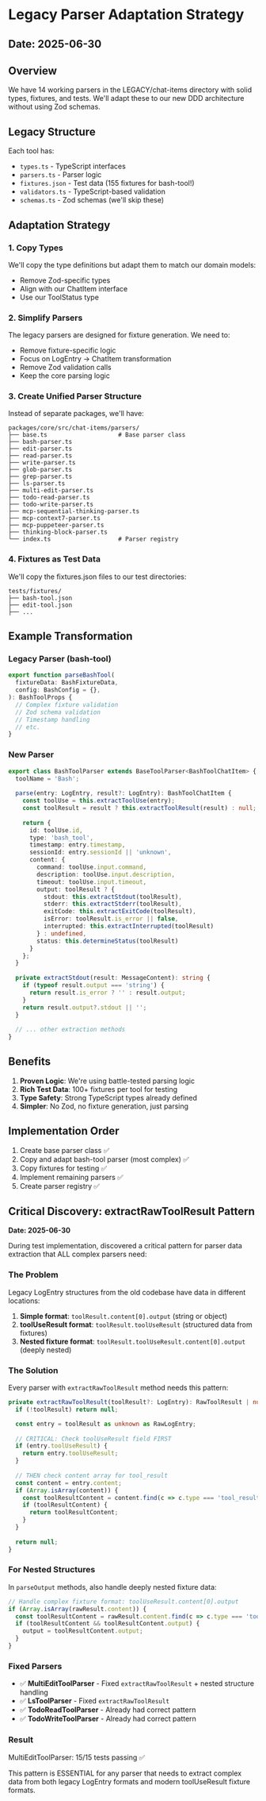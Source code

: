# Legacy Parser Adaptation Strategy

## Date: 2025-06-30

## Overview
We have 14 working parsers in the LEGACY/chat-items directory with solid types, fixtures, and tests. We'll adapt these to our new DDD architecture without using Zod schemas.

## Legacy Structure
Each tool has:
- `types.ts` - TypeScript interfaces
- `parsers.ts` - Parser logic
- `fixtures.json` - Test data (155 fixtures for bash-tool!)
- `validators.ts` - TypeScript-based validation
- `schemas.ts` - Zod schemas (we'll skip these)

## Adaptation Strategy

### 1. Copy Types
We'll copy the type definitions but adapt them to match our domain models:
- Remove Zod-specific types
- Align with our ChatItem interface
- Use our ToolStatus type

### 2. Simplify Parsers
The legacy parsers are designed for fixture generation. We need to:
- Remove fixture-specific logic
- Focus on LogEntry → ChatItem transformation
- Remove Zod validation calls
- Keep the core parsing logic

### 3. Create Unified Parser Structure
Instead of separate packages, we'll have:
```
packages/core/src/chat-items/parsers/
├── base.ts                    # Base parser class
├── bash-parser.ts
├── edit-parser.ts
├── read-parser.ts
├── write-parser.ts
├── glob-parser.ts
├── grep-parser.ts
├── ls-parser.ts
├── multi-edit-parser.ts
├── todo-read-parser.ts
├── todo-write-parser.ts
├── mcp-sequential-thinking-parser.ts
├── mcp-context7-parser.ts
├── mcp-puppeteer-parser.ts
├── thinking-block-parser.ts
└── index.ts                   # Parser registry

```

### 4. Fixtures as Test Data
We'll copy the fixtures.json files to our test directories:
```
tests/fixtures/
├── bash-tool.json
├── edit-tool.json
├── ...
```

## Example Transformation

### Legacy Parser (bash-tool)
```typescript
export function parseBashTool(
  fixtureData: BashFixtureData,
  config: BashConfig = {},
): BashToolProps {
  // Complex fixture validation
  // Zod schema validation
  // Timestamp handling
  // etc.
}
```

### New Parser
```typescript
export class BashToolParser extends BaseToolParser<BashToolChatItem> {
  toolName = 'Bash';
  
  parse(entry: LogEntry, result?: LogEntry): BashToolChatItem {
    const toolUse = this.extractToolUse(entry);
    const toolResult = result ? this.extractToolResult(result) : null;
    
    return {
      id: toolUse.id,
      type: 'bash_tool',
      timestamp: entry.timestamp,
      sessionId: entry.sessionId || 'unknown',
      content: {
        command: toolUse.input.command,
        description: toolUse.input.description,
        timeout: toolUse.input.timeout,
        output: toolResult ? {
          stdout: this.extractStdout(toolResult),
          stderr: this.extractStderr(toolResult),
          exitCode: this.extractExitCode(toolResult),
          isError: toolResult.is_error || false,
          interrupted: this.extractInterrupted(toolResult)
        } : undefined,
        status: this.determineStatus(toolResult)
      }
    };
  }
  
  private extractStdout(result: MessageContent): string {
    if (typeof result.output === 'string') {
      return result.is_error ? '' : result.output;
    }
    return result.output?.stdout || '';
  }
  
  // ... other extraction methods
}
```

## Benefits
1. **Proven Logic**: We're using battle-tested parsing logic
2. **Rich Test Data**: 100+ fixtures per tool for testing
3. **Type Safety**: Strong TypeScript types already defined
4. **Simpler**: No Zod, no fixture generation, just parsing

## Implementation Order
1. Create base parser class ✅
2. Copy and adapt bash-tool parser (most complex) ✅
3. Copy fixtures for testing ✅
4. Implement remaining parsers ✅
5. Create parser registry ✅

## Critical Discovery: extractRawToolResult Pattern

**Date: 2025-06-30**

During test implementation, discovered a critical pattern for parser data extraction that ALL complex parsers need:

### The Problem
Legacy LogEntry structures from the old codebase have data in different locations:
1. **Simple format**: `toolResult.content[0].output` (string or object)
2. **toolUseResult format**: `toolResult.toolUseResult` (structured data from fixtures)
3. **Nested fixture format**: `toolResult.toolUseResult.content[0].output` (deeply nested)

### The Solution
Every parser with `extractRawToolResult` method needs this pattern:

```typescript
private extractRawToolResult(toolResult?: LogEntry): RawToolResult | null {
  if (!toolResult) return null;

  const entry = toolResult as unknown as RawLogEntry;
  
  // CRITICAL: Check toolUseResult field FIRST
  if (entry.toolUseResult) {
    return entry.toolUseResult;
  }
  
  // THEN check content array for tool_result
  const content = entry.content;
  if (Array.isArray(content)) {
    const toolResultContent = content.find(c => c.type === 'tool_result');
    if (toolResultContent) {
      return toolResultContent;
    }
  }
  
  return null;
}
```

### For Nested Structures
In `parseOutput` methods, also handle deeply nested fixture data:

```typescript
// Handle complex fixture format: toolUseResult.content[0].output
if (Array.isArray(rawResult.content)) {
  const toolResultContent = rawResult.content.find(c => c.type === 'tool_result');
  if (toolResultContent && toolResultContent.output) {
    output = toolResultContent.output;
  }
}
```

### Fixed Parsers
- ✅ **MultiEditToolParser** - Fixed `extractRawToolResult` + nested structure handling
- ✅ **LsToolParser** - Fixed `extractRawToolResult`
- ✅ **TodoReadToolParser** - Already had correct pattern
- ✅ **TodoWriteToolParser** - Already had correct pattern

### Result
MultiEditToolParser: 15/15 tests passing ✅

This pattern is ESSENTIAL for any parser that needs to extract complex data from both legacy LogEntry formats and modern toolUseResult fixture formats.